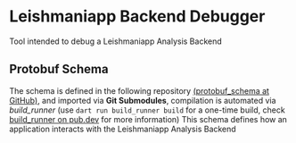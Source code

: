# Leishmaniapp Backend Debugger

Tool intended to debug a Leishmaniapp Analysis Backend

## Protobuf Schema

The schema is defined in the following repository [(protobuf_schema at GitHub)](https://github.com/leishmaniapp/protobuf_schema), and imported via **Git Submodules**, compilation is automated via _build_runner_ (use `dart run build_runner build` for a one-time build, check [build_runner on pub.dev](https://pub.dev/packages/build_runner) for more information)
This schema defines how an application interacts with the Leishmaniapp Analysis Backend
